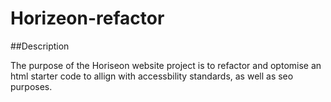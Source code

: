 # Horizeon-refactor

##Description

The purpose of the Horiseon website project is to refactor and optomise an html starter code to allign with accessbility standards, as well as seo purposes. 

